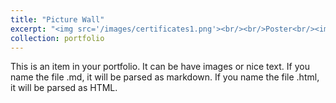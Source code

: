 ```yaml
---
title: "Picture Wall"
excerpt: "<img src='/images/certificates1.png'><br/><br/>Poster<br/><img src='/images/tabletennisracket.png'>"
collection: portfolio
---
```


This is an item in your portfolio. It can be have images or nice text. If you name the file .md, it will be parsed as markdown. If you name the file .html, it will be parsed as HTML. 
